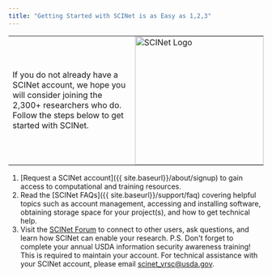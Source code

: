 ```yaml
---
title: "Getting Started with SCINet is as Easy as 1,2,3"
---
```


<table>
<tbody>
<tr>  
<td style="padding-right: 10px;">If you do not already have a SCINet account, we hope you will consider joining the 2,300+ researchers who do. Follow the steps below to get started with SCINet.</td>
<td style="padding: 0; width: 254px; height: auto;">
<img src="https://scinet.usda.gov/assets/img/site/SCINet_logo.svg" alt="SCINet Logo" style="padding: 0; width: 254px; height: auto; float: right; border: none;">
</td>
</tr>
</tbody>
</table>

1. [Request a SCINet account]({{ site.baseurl}}/about/signup) to gain access to computational and training
resources.
2. Read the [SCINet FAQs]({{ site.baseurl}}/support/faq) covering helpful topics such as account management,
accessing and installing software, obtaining storage space for your project(s), and
how to get technical help.
3. Visit the [SCINet Forum](https://forum.scinet.usda.gov/?utm_medium=email&utm_source=govdelivery) to connect to other users, ask questions, and learn
how SCINet can enable your research.
P.S. Don't forget to complete your annual USDA information security awareness training!
This is required to maintain your account.
For technical assistance with your SCINet account, please email
scinet_vrsc@usda.gov.